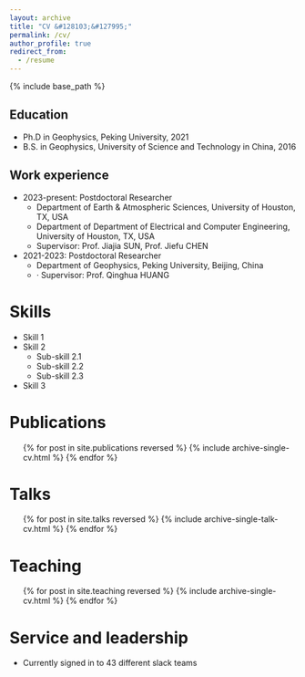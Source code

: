 ```yaml
---
layout: archive
title: "CV &#128103;&#127995;"
permalink: /cv/
author_profile: true
redirect_from:
  - /resume
---
```


{% include base_path %}

Education
-----
* Ph.D in Geophysics, Peking University, 2021
* B.S. in Geophysics, University of Science and Technology in China, 2016

Work experience
-----
* 2023-present: Postdoctoral Researcher
  * Department of Earth & Atmospheric Sciences, University of Houston, TX, USA
  *	Department of Department of Electrical and Computer Engineering, University of Houston, TX, USA
  *	Supervisor: Prof. Jiajia SUN, Prof. Jiefu CHEN
* 2021-2023: Postdoctoral Researcher
  * Department of Geophysics, Peking University, Beijing, China
  * ·	Supervisor: Prof. Qinghua HUANG

  
Skills
======
* Skill 1
* Skill 2
  * Sub-skill 2.1
  * Sub-skill 2.2
  * Sub-skill 2.3
* Skill 3

Publications
======
  <ul>{% for post in site.publications reversed %}
    {% include archive-single-cv.html %}
  {% endfor %}</ul>
  
Talks
======
  <ul>{% for post in site.talks reversed %}
    {% include archive-single-talk-cv.html  %}
  {% endfor %}</ul>
  
Teaching
======
  <ul>{% for post in site.teaching reversed %}
    {% include archive-single-cv.html %}
  {% endfor %}</ul>
  
Service and leadership
======
* Currently signed in to 43 different slack teams
